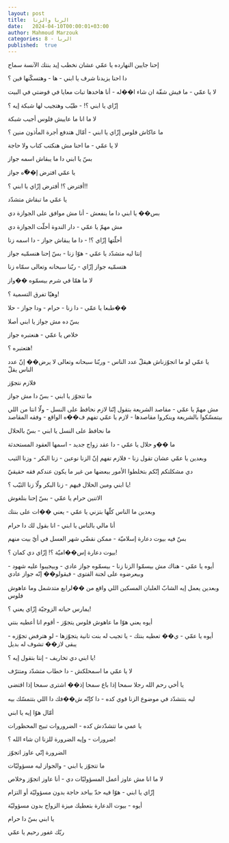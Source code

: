 ```yaml
---
layout: post
title:  الربا والزنا
date:   2024-04-10T00:00:01+03:00
author: Mahmoud Marzouk
categories: 8 - الربا
published:  true
---
```

إحنا جايين النهارده يا عمّي عشان نخطب إيد بنتك الآنسة سماح

دا احنا يزيدنا شرف يا ابني - ها - وهتسكّنها فين ؟

لا يا عمّي - ما فيش شقّة ان شاء ا��له - أنا هاخدها تبات معايا في قوضتي في
البيت

إزّاي يا ابني ؟! - طيّب وهتجيب لها شبكة إيه ؟

لا ما انا ما عاييش فلوس أجيب شبكة

ما عاكاش فلوس إزّاي يا ابني - أمّال هتدفع أجرة المأذون منين ؟

لا يا عمّي - ما احنا مش هنكتب كتاب ولا حاجة

بسّ يا ابني دا ما يبقاش اسمه جواز

يا عمّي افترض إ��ّه جواز

أفترض ؟! أفترض إزّاي يا ابني ؟!!

يا عمّي ما تبقاش متشدّد

بس�� يا ابني دا ما ينفعش - أنا مش موافق على الجوازة دي

مش مهمّ يا عمّي - دار الندوة أحلّت الجوازة دي

أحلّتها إزّاي ؟! - دا ما يبقاش جواز - دا اسمه زنا

إنتا ليه متشدّد يا عمّي - هوّا زنا - بسّ إحنا هنسمّيه جواز

هتسمّيه جواز إزّاي - ربّنا سبحانه وتعالى سمّاه زنا

لا ما همّا في شرم بيسمّوه ��واز

وهيّا تفرق التسمية ؟!

طبعا يا عمّي - دا زنا - حرام - ودا جواز - حلا��

بسّ ده مش جواز يا ابني أصلا

خلاص يا عمّي - هنعتبره جواز

هتعتبره ؟!

يا عمّي لو ما اتجوّزناش هيقلّ عدد الناس - وربّنا سبحانه وتعالى لا يرض�� إنّ
عدد الناس يقلّ

فلازم نتجوّز

ما تتجوّز يا ابني - بسّ دا مش جواز

مش مهمّ يا عمّي - مقاصد الشريعة بتقول إنّنا لازم نحافظ على النسل - ولّا
انتا من اللي بيتمسّكوا بالشريعة وينكروا مقاصدها - لازم يا عمّي تفهم ف��ه
الواقع - وفقه المقاصد

ما نحافظ على النسل يا ابني - بسّ بالحلال

ما ��و حلال يا عمّي - دا عقد زواج جديد - اسمها العقود
المستحدثة

وبعدين يا عمّي عشان تقول زنا - فلازم تفهم إنّ الزنا نوعين - زنا البكر -
وزنا الثيب

دي مشكلتكم إنّكم بتخلطوا الأمور ببعضها من غير ما يكون عندكم فقه
حقيقيّ

يا ابني ومين الحلال فيهم - زنا البكر ولّا زنا الثيّب ؟!

الاتنين حرام يا عمّي - بسّ إحنا بنلغوش

وبعدين ما الناس كلّها بتزني يا عمّي - يعني ��ات على بنتك

أنا مالي بالناس يا ابني - انا بقول لك دا حرام

بسّ فيه بيوت دعارة إسلاميّة - ممكن نقضّي شهر العسل في أيّ بيت
منهم

بيوت دعارة إس��اميّة ؟! إزّاي دي كمان ؟!

أيوه يا عمّي - هناك مش بيسمّوا الزنا زنا - بيسمّوه جواز عادي - وبيجيبوا
عليه شهود - وبيعرضوه على لجنة الفتوى - فيقولو�� إنّه جواز عادي

وبعدين يعمل إيه الشابّ الغلبان المسكين اللي واقع من ��لرابع متدشمل وما
عاهوش فلوس

يمارس حياته الزوجيّة إزّاي يعني ؟!

أيوه يعني هوّا ما عاهوش فلوس يتجوّز - أقوم انا أعطيه بنتي

أيوه يا عمّي - ي�� تعطيه بنتك - يا تجيب له بنت تانية يتجوّزها - لو هترفض
تجوّزه - يبقى لاز�� تشوف له بديل

يا ابني دي تخاريف - إنتا بتقول إيه ؟!

لا يا عمّي ما اسمحلكش - دا خطاب متشدّد ومتترّف

يا أخي رحم الله رجلا سمحا إذا باع سمحا إذ�� اشترى سمحا إذا
اقتضى

ليه بتتشدّد في موضوع الزنا قوي كده - دا كإنّه ش��فك دا اللي بتتمسّك
بيه

أمّال هوّا إيه يا ابني

يا عمي ما تتشدّدش كده - الضروروات تبيح المحظورات

ضرورات - وإيه الضرورة للزنا ان شاء الله ؟!

الضرورة إنّي عاوز اتجوّز

ما تتجوّز يا ابني - والجواز ليه مسؤوليّات

لا ما انا مش عاوز أعمل المسؤوليّات دي - أنا عاوز اتجوّز وخلاص

إزّاي يا ابني - هوّا فيه حدّ بياخد حاجة بدون مسؤوليّة أو التزام

أيوه - بيوت الدعارة بتعطيك ميزة الزواج بدون مسؤوليّة

يا ابني بسّ دا حرام

ربّك غفور رحيم يا عمّي
